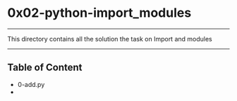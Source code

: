 # 0x02-python-import_modules 

*** 

This directory contains all the solution the task on Import and modules 

*** 
## Table of Content

* 0-add.py
* 
